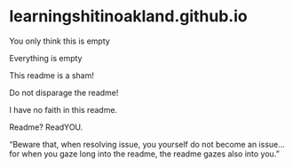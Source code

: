 # learningshitinoakland.github.io

You only think this is empty

Everything is empty

This readme is a sham!

Do not disparage the readme!

I have no faith in this readme.

Readme? ReadYOU.

“Beware that, when resolving issue, you yourself do not become an issue... for when you gaze long into the readme, the readme gazes also into you.”
